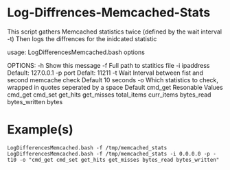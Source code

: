 Log-Diffrences-Memcached-Stats
==============================

This script gathers Memcached statistics twice (defined by the wait interval -t) Then logs the diffrences for the inidcated statistic


usage: LogDifferencesMemcached.bash options

OPTIONS:
        -h      Show this message
        -f      Full path to statitics file 
        -i      ipaddress 								Default: 127.0.0.1
        -p      port 									Defalt: 11211
        -t      Wait Interval between fist and second memcache check 			Default 10 seconds
        -o      Which statistics to check, wrapped in quotes seperated by a space 	Default cmd_get
                        Resonable Values
                                cmd_get
                                cmd_set
                                get_hits
                                get_misses
                                total_items
                                curr_items
                                bytes_read
                                bytes_written
                                bytes
                        
Example(s)
=========

	LogDifferencesMemcached.bash -f /tmp/memcached_stats 
	LogDifferencesMemcached.bash -f /tmp/memcached_stats -i 0.0.0.0 -p -t10 -o "cmd_get cmd_set get_hits get_misses bytes_read bytes_written"

